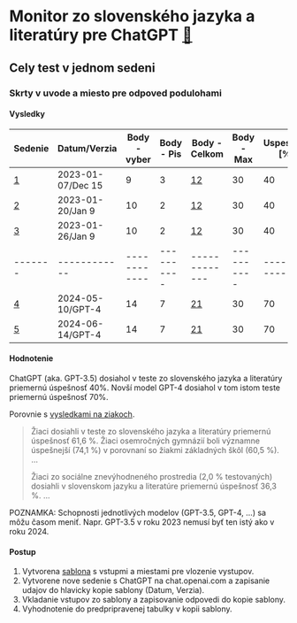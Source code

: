 # Monitor zo slovenského jazyka a literatúry pre ChatGPT [🔗](../../README.md)

## Cely test v jednom sedeni

### Skrty v uvode a miesto pre odpoved podulohami

#### Vysledky

| Sedenie | Datum/Verzia | Body - vyber | Body - Pis | Body - Celkom | Body - Max | Uspesnost [%] |
| ------- | ------------ | ------------ | ---------- | ------------- | ---------- | ------------- |
| [1](./chat.1.md) | 2023-01-07/Dec 15 | 9 | 3 | [12](./chat.1.md#vyhodnotenie) | 30 | 40 |
| [2](./chat.2.md) | 2023-01-20/Jan 9 | 10 | 2 | [12](./chat.2.md#vyhodnotenie) | 30 | 40 |
| [3](./chat.3.md) | 2023-01-26/Jan 9 | 10 | 2 | [12](./chat.3.md#vyhodnotenie) | 30 | 40 |
| ------- | ------------ | ------------ | ---------- | ------------- | ---------- | ------------- |
| [4](./chat.4.GPT4.md) | 2024-05-10/GPT-4 | 14 | 7 | [21](./chat.4.GPT4.md#vyhodnotenie) | 30 | 70 |
| [5](./chat.5.GPT4.md) | 2024-06-14/GPT-4 | 14 | 7 | [21](./chat.5.GPT4.md#vyhodnotenie) | 30 | 70 |

#### Hodnotenie
ChatGPT (aka. GPT-3.5) dosiahol v teste zo slovenského jazyka a literatúry priemernú úspešnosť 40%.
Novší model GPT-4 dosiahol v tom istom teste priemernú úspešnosť 70%.

Porovnie s [vysledkami na ziakoch](https://www.minedu.sk/vysledky-monitoringu-nucem-2021-distancne-vzdelavanie-z-pohladu-deviatakov/).
> Žiaci dosiahli v teste zo slovenského jazyka a literatúry priemernú úspešnosť 61,6 %. Žiaci osemročných gymnázií boli významne úspešnejší (74,1 %) v porovnaní so žiakmi základných škôl (60,5 %). …
>
> Žiaci zo sociálne znevýhodneného prostredia (2,0 % testovaných) dosiahli v slovenskom jazyku a literatúre priemernú úspešnosť 36,3 %. …

POZNAMKA: Schopnosti jednotlivých modelov (GPT-3.5, GPT-4, …) sa môžu časom meniť. Napr. GPT-3.5 v roku 2023 nemusí byť ten istý ako v roku 2024.

#### Postup
1. Vytvorena [sablona](./chat.template.md) s vstupmi a miestami pre vlozenie vystupov.
2. Vytvorene nove sedenie s ChatGPT na chat.openai.com a zapisanie udajov do hlavicky kopie sablony (Datum, Verzia).
3. Vkladanie vstupov zo sablony a zapisovanie odpovedi do kopie sablony.
4. Vyhodnotenie do predpripravenej tabulky v kopii sablony.
